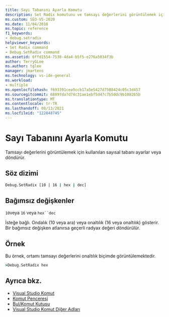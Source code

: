 ```yaml
---
title: Sayı Tabanını Ayarla Komutu
description: Set Radix komutunu ve tamsayı değerlerini görüntülemek için kullanılan sayısal tabanı ayarlama veya döndürür.
ms.custom: SEO-VS-2020
ms.date: 11/04/2016
ms.topic: reference
f1_keywords:
- debug.setradix
helpviewer_keywords:
- Set Radix command
- Debug.SetRadix command
ms.assetid: 6ffd1554-7530-4da4-b5f5-e276a5034f3b
author: TerryGLee
ms.author: tglee
manager: jmartens
ms.technology: vs-ide-general
ms.workload:
- multiple
ms.openlocfilehash: f693391cea9ccb17a5e5427d7508424c05c3d457
ms.sourcegitcommit: 68897da7d74c31ae1ebf5d47c7b5ddc9b108265b
ms.translationtype: MT
ms.contentlocale: tr-TR
ms.lasthandoff: 08/13/2021
ms.locfileid: "122048745"
---
```

# <a name="set-radix-command"></a>Sayı Tabanını Ayarla Komutu
Tamsayı değerlerini görüntülemek için kullanılan sayısal tabanı ayarlar veya döndürür.

## <a name="syntax"></a>Söz dizimi

```cmd
Debug.SetRadix [10 | 16 | hex | dec]
```

## <a name="arguments"></a>Bağımsız değişkenler
`10`veya `16` veya `hex``dec`

İsteğe bağlı. Ondalık (10 veya ara) veya onaltılık (16 veya onaltılık) gösterir. Bir bağımsız değişken atlanırsa geçerli radyax değeri döndürülür.

## <a name="example"></a>Örnek
Bu örnek, ortamı tamsayı değerlerini onaltılık biçimde görüntülemektedir.

```cmd
>Debug.SetRadix hex
```

## <a name="see-also"></a>Ayrıca bkz.

- [Visual Studio Komut](../../ide/reference/visual-studio-commands.md)
- [Komut Penceresi](../../ide/reference/command-window.md)
- [Bul/Komut Kutusu](../../ide/find-command-box.md)
- [Visual Studio Komut Diğer Adları](../../ide/reference/visual-studio-command-aliases.md)